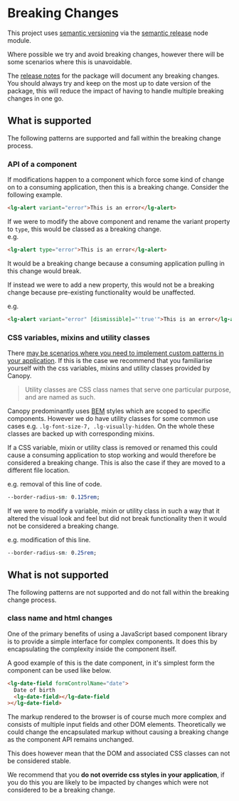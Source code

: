 # Breaking Changes

This project uses [semantic versioning](https://semver.org/) via the [semantic release](https://www.npmjs.com/package/semantic-release) node module.

Where possible we try and avoid breaking changes, however there will be some scenarios where this is unavoidable.

The [release notes](https://github.com/Legal-and-General/canopy/releases) for the package will document any breaking changes. You should always try and keep on the most up to date version of the package, this will reduce the impact of having to handle multiple breaking changes in one go.

## What is supported

The following patterns are supported and fall within the breaking change process.

### API of a component

If modifications happen to a component which force some kind of change on to a consuming application, then this is a breaking change. Consider the following example.

```html
<lg-alert variant="error">This is an error</lg-alert>
```

If we were to modify the above component and rename the variant property to `type`, this would be classed as a breaking change.  
e.g.

```html
<lg-alert type="error">This is an error</lg-alert>
```

It would be a breaking change because a consuming application pulling in this change would break.

If instead we were to add a new property, this would not be a breaking change because pre-existing functionality would be unaffected.

e.g.

```html
<lg-alert variant="error" [dismissible]="'true'">This is an error</lg-alert>
```

### CSS variables, mixins and utility classes

There [may be scenarios where you need to implement custom patterns in your application](./BEST_PRACTICE.md#the-pattern-is-not-meant–for–the–design–system). If this is the case we recommend that you familiarise yourself with the css variables, mixins and utility classes provided by Canopy.

> Utility classes are CSS class names that serve one particular purpose, and are named as such.

Canopy predominantly uses [BEM](http://getbem.com/introduction/) styles which are scoped to specific components. However we do have utility classes for some common use cases e.g. `.lg-font-size-7, .lg-visually-hidden`. On the whole these classes are backed up with corresponding mixins.

If a CSS variable, mixin or utility class is removed or renamed this could cause a consuming application to stop working and would therefore be considered a breaking change. This is also the case if they are moved to a different file location.

e.g. removal of this line of code.

```css
--border-radius-sm: 0.125rem;
```

If we were to modify a variable, mixin or utility class in such a way that it altered the visual look and feel but did not break functionality then it would not be considered a breaking change.

e.g. modification of this line.

```css
--border-radius-sm: 0.25rem;
```

## What is not supported

The following patterns are not supported and do not fall within the breaking change process.

### class name and html changes

One of the primary benefits of using a JavaScript based component library is to provide a simple interface for complex components. It does this by encapsulating the complexity inside the component itself.

A good example of this is the date component, in it's simplest form the component can be used like below.

```html
<lg-date-field formControlName="date">
  Date of birth
  <lg-date-field></lg-date-field
></lg-date-field>
```

The markup rendered to the browser is of course much more complex and consists of multiple input fields and other DOM elements. Theoretically we could change the encapsulated markup without causing a breaking change as the component API remains unchanged.

This does however mean that the DOM and associated CSS classes can not be considered stable.

We recommend that you **do not override css styles in your application**, if you do this you are likely to be impacted by changes which were not considered to be a breaking change.

